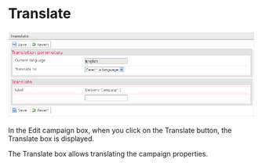 <!--
author:
    - 'Jérôme Bogaerts'
created_at: '2012-04-12 19:11:58'
updated_at: '2013-03-13 14:12:30'
tags:
    - Deliveries
-->

Translate
=========

![](../resources/campaigns-translate.png)

In the Edit campaign box, when you click on the Translate button, the Translate box is displayed.<br/>

The Translate box allows translating the campaign properties.


